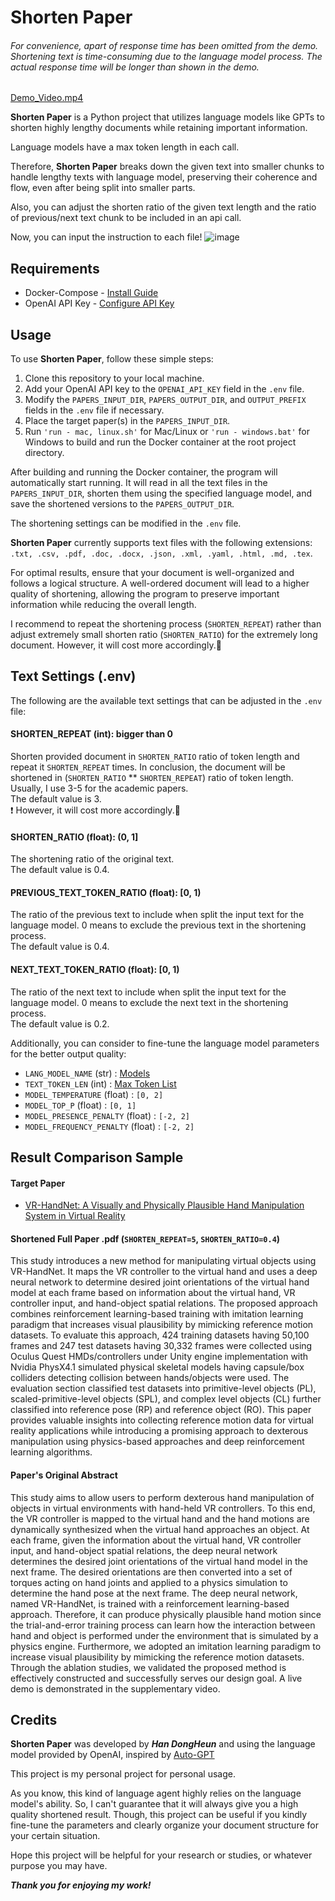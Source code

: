 # Shorten Paper

###### _For convenience, apart of response time has been omitted from the demo. Shortening text is time-consuming due to the language model process. The actual response time will be longer than shown in the demo._

[Demo_Video.mp4](https://user-images.githubusercontent.com/38789681/235345894-9c5c886f-df3d-46cc-a110-1e89ef93beff.mp4)


**Shorten Paper** is a Python project that utilizes language models like GPTs 
to shorten highly lengthy documents while retaining important information.

Language models have a max token length in each call.

Therefore, **Shorten Paper** breaks down the given text into smaller chunks 
to handle lengthy texts with language model, preserving their coherence and flow, 
even after being split into smaller parts.

Also, you can adjust the shorten ratio of the given text length and 
the ratio of previous/next text chunk to be included in an api call.

Now, you can input the instruction to each file!
![image](https://user-images.githubusercontent.com/38789681/236756791-08e56536-ce04-4ad5-8462-6bcbca417b02.png)

## Requirements

* Docker-Compose - [Install Guide](https://docs.docker.com/compose/install/)
* OpenAI API Key - [Configure API Key](https://platform.openai.com/account/api-keys)

## Usage
To use **Shorten Paper**, follow these simple steps:
1. Clone this repository to your local machine.
2. Add your OpenAI API key to the `OPENAI_API_KEY` field in the `.env` file.
3. Modify the `PAPERS_INPUT_DIR`, `PAPERS_OUTPUT_DIR`, and `OUTPUT_PREFIX` fields in the `.env` file if necessary.
4. Place the target paper(s) in the `PAPERS_INPUT_DIR`.
5. Run `'run - mac, linux.sh'` for Mac/Linux or `'run - windows.bat'` for Windows to build and run the Docker container at the root project directory.

After building and running the Docker container, 
the program will automatically start running. 
It will read in all the text files in the `PAPERS_INPUT_DIR`,
shorten them using the specified language model, 
and save the shortened versions to the `PAPERS_OUTPUT_DIR`.

The shortening settings can be modified in the `.env` file.

**Shorten Paper** currently supports text files with the following extensions: 
`.txt, .csv, .pdf, .doc, .docx, .json, .xml, .yaml, .html, .md, .tex`.

For optimal results, ensure that your document is well-organized and 
follows a logical structure. A well-ordered document will 
lead to a higher quality of shortening, allowing the program 
to preserve important information while reducing the overall length.

I recommend to repeat the shortening process (`SHORTEN_REPEAT`)
rather than adjust extremely small shorten ratio (`SHORTEN_RATIO`)
for the extremely long document. However, it will cost more accordingly.💸

## Text Settings (.env)
The following are the available text settings that can be adjusted in the `.env` file:

#### SHORTEN_REPEAT (int): bigger than 0
Shorten provided document in `SHORTEN_RATIO` ratio of token length 
and repeat it `SHORTEN_REPEAT` times.
In conclusion, the document will be
shortened in (`SHORTEN_RATIO` ** `SHORTEN_REPEAT`) ratio of token length.\
Usually, I use 3-5 for the academic papers.\
The default value is 3.\
❗ However, it will cost more accordingly.💸

#### SHORTEN_RATIO (float): (0, 1]
The shortening ratio of the original text.\
The default value is 0.4.

#### PREVIOUS_TEXT_TOKEN_RATIO (float): [0, 1)
The ratio of the previous text to include when split
the input text for the language model.
0 means to exclude the previous text in the shortening process.\
The default value is 0.4.

#### NEXT_TEXT_TOKEN_RATIO (float): [0, 1)
The ratio of the next text to include when split 
the input text for the language model.
0 means to exclude the next text in the shortening process.\
The default value is 0.2.

Additionally, you can consider to fine-tune the language model parameters
for the better output quality:
* `LANG_MODEL_NAME` (str) : [Models](https://platform.openai.com/docs/models/model-endpoint-compatibility)
* `TEXT_TOKEN_LEN` (int) : [Max Token List](https://platform.openai.com/docs/models/gpt-3-5)
* `MODEL_TEMPERATURE` (float) : `[0, 2]`
* `MODEL_TOP_P` (float) : `[0, 1]`
* `MODEL_PRESENCE_PENALTY` (float) : `[-2, 2]`
* `MODEL_FREQUENCY_PENALTY` (float) : `[-2, 2]`

## Result Comparison Sample
#### Target Paper
* [VR-HandNet: A Visually and Physically Plausible Hand Manipulation System in Virtual Reality](https://doi.org/10.1109/TVCG.2023.3255991)
#### Shortened Full Paper .pdf (`SHORTEN_REPEAT=5`, `SHORTEN_RATIO=0.4`)
This study introduces a new method for manipulating virtual objects using VR-HandNet.
It maps the VR controller to the virtual hand and uses a deep neural network
to determine desired joint orientations of the virtual hand model at each frame
based on information about the virtual hand, VR controller input, 
and hand-object spatial relations. The proposed approach combines 
reinforcement learning-based training with imitation learning paradigm that increases 
visual plausibility by mimicking reference motion datasets. To evaluate this approach,
424 training datasets having 50,100 frames and 247 test datasets having 30,332 frames
were collected using Oculus Quest HMDs/controllers under Unity engine implementation
with Nvidia PhysX4.1 simulated physical skeletal models having capsule/box colliders 
detecting collision between hands/objects were used. The evaluation section classified 
test datasets into primitive-level objects (PL), scaled-primitive-level objects (SPL), 
and complex level objects (CL) further classified into reference pose (RP) 
and reference object (RO). This paper provides valuable insights into collecting
reference motion data for virtual reality applications while introducing a promising 
approach to dexterous manipulation using physics-based approaches and deep reinforcement learning algorithms.
#### Paper's Original Abstract
This study aims to allow users to perform dexterous hand manipulation of objects in virtual environments with hand-held VR
controllers. To this end, the VR controller is mapped to the virtual hand and the hand motions are dynamically synthesized when the
virtual hand approaches an object. At each frame, given the information about the virtual hand, VR controller input, and hand-object
spatial relations, the deep neural network determines the desired joint orientations of the virtual hand model in the next frame. The
desired orientations are then converted into a set of torques acting on hand joints and applied to a physics simulation to determine the
hand pose at the next frame. The deep neural network, named VR-HandNet, is trained with a reinforcement learning-based approach.
Therefore, it can produce physically plausible hand motion since the trial-and-error training process can learn how the interaction
between hand and object is performed under the environment that is simulated by a physics engine. Furthermore, we adopted an
imitation learning paradigm to increase visual plausibility by mimicking the reference motion datasets. Through the ablation studies, we
validated the proposed method is effectively constructed and successfully serves our design goal. A live demo is demonstrated in the
supplementary video.

## Credits
**Shorten Paper** was developed by _**Han DongHeun**_ and using the language model 
provided by OpenAI, 
inspired by [Auto-GPT](https://github.com/Significant-Gravitas/Auto-GPT)

This project is my personal project for personal usage. 

As you know, this kind of language agent highly relies on the language model's ability. 
So, I can't guarantee that it will always give you a high quality shortened result.
Though, this project can be useful if you kindly fine-tune the parameters 
and clearly organize your document structure for your certain situation.

Hope this project will be helpful for your research or studies,
or whatever purpose you may have.

_**Thank you for enjoying my work!**_